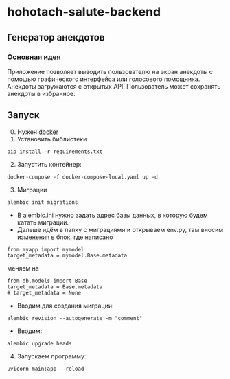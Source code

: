 # hohotach-salute-backend

## Генератор анекдотов
### Основная идея
Приложение позволяет выводить пользователю на экран анекдоты с помощью графического интерфейса или голосового помощника. Анекдоты загружаются с открытых API. Пользователь может сохранять анекдоты в избранное.

## Запуск
0. Нужен [docker](https://docs.docker.com/engine/install/)
1. Установить библиотеки
```
pip install -r requirements.txt
```
2. Запустить контейнер:
```
docker-compose -f docker-compose-local.yaml up -d
```
3. Миграции 
```
alembic init migrations
```
- В alembic.ini нужно задать адрес базы данных, в которую будем катать миграции.
- Дальше идём в папку с миграциями и открываем env.py, там вносим изменения в блок, где написано 

```
from myapp import mymodel
target_metadata = mymodel.Base.metadata
```
меняем на
```
from db.models import Base
target_metadata = Base.metadata
# target_metadata = None
```
- Вводим для создания миграции: 
```
alembic revision --autogenerate -m "comment"
``` 

- Вводим:
```
alembic upgrade heads
```
4. Запускаем программу:
```
uvicorn main:app --reload
```
